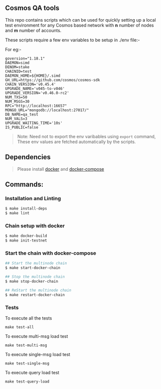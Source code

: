 ## Cosmos QA tools

This repo contains scripts which can be used for quickly setting up a local test environment for any Cosmos based network with **n** number of nodes and **m** number of accounts.

These scripts require a few env variables to be setup in ./env file:-

For eg:- 
```
goversion="1.18.1"
DAEMON=simd
DENOM=stake
CHAINID=test
DAEMON_HOME=${HOME}/.simd
GH_URL=https://github.com/cosmos/cosmos-sdk
CHAIN_VERSION='v0.45.4'
UPGRADE_NAME='v045-to-v046'
UPGRADE_VERSION='v0.46.0-rc2'
NUM_TXS=50
NUM_MSGS=30
RPC="http://localhost:16657"
MONGO_URL="mongodb://localhost:27017/"
DB_NAME=qa_test
NUM_VALS=3
UPGRADE_WAITING_TIME='10s'
IS_PUBLIC=false
```
>Note: Need not to export the env varibables using `export` command, These env values are fetched automatically by the scripts.

## Dependencies 
> Please install [docker](https://docs.docker.com/desktop/install/linux-install/) and [docker-compose](https://docs.docker.com/compose/install/)

## Commands:
### Installation and Linting
```bash
$ make install-deps
$ make lint
```

### Chain setup with docker 
```bash
$ make docker-build
$ make init-testnet
```

### Start the chain with docker-compose 
```bash
## Start the multinode chain 
$ make start-docker-chain

## Stop the multinode chain 
$ make stop-docker-chain

## ReStart the multinode chain 
$ make restart-docker-chain

```
### Tests

To execute all the tests
```
make test-all
```

To execute multi-msg load test
```
make test-multi-msg
```

To execute single-msg load test
```
make test-single-msg
```

To execute query load test
```
make test-query-load
```
